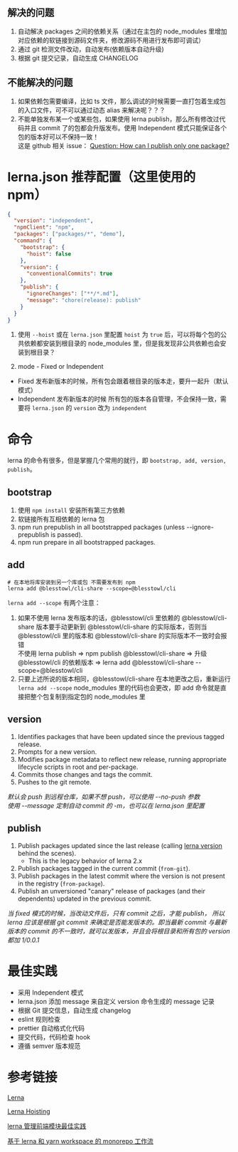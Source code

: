 ## 解决的问题

1. 自动解决 packages 之间的依赖关系（通过在主包的 node_modules 里增加对应依赖的软链接到源码文件夹，修改源码不用进行发布即可调试）
2. 通过 git 检测文件改动，自动发布(依赖版本自动升级)
3. 根据 git 提交记录，自动生成 CHANGELOG

## 不能解决的问题

1. 如果依赖包需要编译，比如 ts 文件，那么调试的时候需要一直打包着生成包的入口文件，可不可以通过动态 alias 来解决呢？？？
2. 不能单独发布某一个或某些包，如果使用 lerna publish，那么所有修改过代码并且 commit 了的包都会升版发布。使用 Independent 模式只能保证各个包的版本好可以不保持一致！  
   这是 github 相关 issue：
   [Question: How can I publish only one package?](https://github.com/lerna/lerna/issues/1691)

# lerna.json 推荐配置（这里使用的 npm）

```json
{
  "version": "independent",
  "npmClient": "npm",
  "packages": ["packages/*", "demo"],
  "command": {
    "bootstrap": {
      "hoist": false
    },
    "version": {
      "conventionalCommits": true
    },
    "publish": {
      "ignoreChanges": ["**/*.md"],
      "message": "chore(release): publish"
    }
  }
}
```

1. 使用 `--hoist` 或在 `lerna.json` 里配置 `hoist` 为 `true` 后，可以将每个包的公共依赖都安装到根目录的 node_modules 里，但是我发现非公共依赖也会安装到根目录？

2. mode - Fixed or Independent

- Fixed 发布新版本的时候，所有包会跟着根目录的版本走，要升一起升（默认模式）
- Independent 发布新版本的时候 所有包的版本各自管理，不会保持一致，需要将 `lerna.json` 的 `version` 改为 `independent`

# 命令

lerna 的命令有很多，但是掌握几个常用的就行，即 `bootstrap, add, version, publish`。

## bootstrap

1. 使用 `npm install` 安装所有第三方依赖
2. 软链接所有互相依赖的 lerna 包
3. npm run prepublish in all bootstrapped packages (unless --ignore-prepublish is passed).
4. npm run prepare in all bootstrapped packages.

## add

```shell
# 在本地将库安装到另一个库或包 不需要发布到 npm
lerna add @blesstowl/cli-share --scope=@blesstowl/cli
```

`lerna add --scope` 有两个注意：

1. 如果不使用 lerna 发布版本的话，@blesstowl/cli 里依赖的 @blesstowl/cli-share 版本要手动更新到 @blesstowl/cli-share 的实际版本，否则当 @blesstowl/cli 里的版本和 @blesstowl/cli-share 的实际版本不一致时会报错  
   不使用 lerna publish => npm publish @blesstowl/cli-share => 升级 @blesstowl/cli 的依赖版本 => lerna add @blesstowl/cli-share --scope=@blesstowl/cli
2. 只要上述所说的版本相同，@blesstowl/cli-share 在本地更改之后，重新运行 `lerna add --scope` node_modules 里的代码也会更改，即 add 命令就是直接把整个包复制到指定包的 node_modules 里

## version

1. Identifies packages that have been updated since the previous tagged release.
2. Prompts for a new version.
3. Modifies package metadata to reflect new release, running appropriate lifecycle scripts in root and per-package.
4. Commits those changes and tags the commit.
5. Pushes to the git remote.

_默认会 push 到远程仓库，如果不想 push，可以使用 --no-push 参数_  
_使用 --message 定制自动 commit 的 -m，也可以在 lerna.json 里配置_

## publish

1. Publish packages updated since the last release (calling [lerna version](https://github.com/lerna/lerna/tree/main/commands/version#readme) behind the scenes).
    - This is the legacy behavior of lerna 2.x
2. Publish packages tagged in the current commit (`from-git`).
3. Publish packages in the latest commit where the version is not present in the registry (`from-package`).
4. Publish an unversioned "canary" release of packages (and their dependents) updated in the previous commit.

_当 fixed 模式的时候，当改动文件后，只有 commit 之后，才能 publish， 所以 lerna 应该是根据 git commit 来确定是否能发版本的。即当最新 commit 与最新版本的 commit 的不一致时，就可以发版本，并且会将根目录和所有包的 version 都加 1/0.0.1_

# 最佳实践

- 采用 Independent 模式
- lerna.json 添加 message 来自定义 version 命令生成的 message 记录
- 根据 Git 提交信息，自动生成 changelog
- eslint 规则检查
- prettier 自动格式化代码
- 提交代码，代码检查 hook
- 遵循 semver 版本规范

# 参考链接

[Lerna](https://github.com/lerna/lerna)

[Lerna Hoisting](https://github.com/lerna/lerna/blob/main/doc/hoist.md)

[lerna 管理前端模块最佳实践](https://juejin.cn/post/6844903568751722509)

[基于 lerna 和 yarn workspace 的 monorepo 工作流](https://zhuanlan.zhihu.com/p/71385053)
